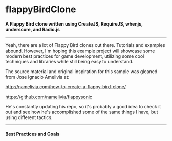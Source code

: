 # flappyBirdClone

#### A Flappy Bird clone written using CreateJS, RequireJS, whenjs, underscore, and Radio.js


---


Yeah, there are a lot of Flappy Bird clones out there. Tutorials and examples abound. However, I'm
hoping this example project will showcase some modern best practices for game development, utilizing
some cool techniques and libraries while still being easy to understand.  


The source material and original inspiration for this sample was gleaned from Jose Ignacio Amelivia at:  


http://namelivia.com/how-to-create-a-flappy-bird-clone/  

https://github.com/namelivia/flappysonic  


He's constantly updating his repo, so it's probably a good idea to check it out and see how he's
accomplished some of the same things I have, but using different tactics.


---


#### Best Practices and Goals


